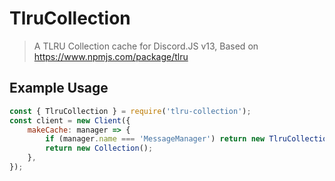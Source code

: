 # TlruCollection

> A TLRU Collection cache for Discord.JS v13, Based on https://www.npmjs.com/package/tlru

## Example Usage
```js
const { TlruCollection } = require('tlru-collection');
const client = new Client({
	makeCache: manager => {
		if (manager.name === 'MessageManager') return new TlruCollection({ maxStoreSize: 100, maxAgeMs: 30 * 60000 });
		return new Collection();
	},
});
```
